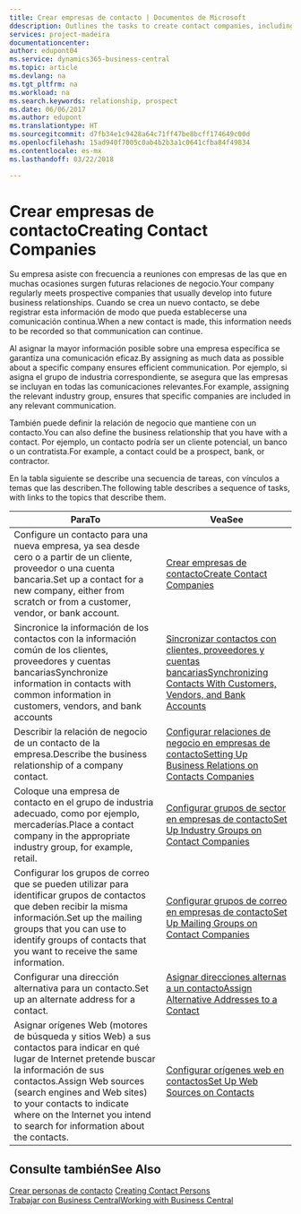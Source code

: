 ```yaml
---
title: Crear empresas de contacto | Documentos de Microsoft
ddescription: Outlines the tasks to create contact companies, including assigning relevant data about prospects and defining the business relationships you have with companies.
services: project-madeira
documentationcenter: 
author: edupont04
ms.service: dynamics365-business-central
ms.topic: article
ms.devlang: na
ms.tgt_pltfrm: na
ms.workload: na
ms.search.keywords: relationship, prospect
ms.date: 06/06/2017
ms.author: edupont
ms.translationtype: HT
ms.sourcegitcommit: d7fb34e1c9428a64c71ff47be8bcff174649c00d
ms.openlocfilehash: 15ad940f7005c0ab4b2b3a1c0641cfba84f49834
ms.contentlocale: es-mx
ms.lasthandoff: 03/22/2018

---
```

# <a name="creating-contact-companies"></a><span data-ttu-id="b2874-102">Crear empresas de contacto</span><span class="sxs-lookup"><span data-stu-id="b2874-102">Creating Contact Companies</span></span>
<span data-ttu-id="b2874-103">Su empresa asiste con frecuencia a reuniones con empresas de las que en muchas ocasiones surgen futuras relaciones de negocio.</span><span class="sxs-lookup"><span data-stu-id="b2874-103">Your company regularly meets prospective companies that usually develop into future business relationships.</span></span> <span data-ttu-id="b2874-104">Cuando se crea un nuevo contacto, se debe registrar esta información de modo que pueda establecerse una comunicación continua.</span><span class="sxs-lookup"><span data-stu-id="b2874-104">When a new contact is made, this information needs to be recorded so that communication can continue.</span></span>

<span data-ttu-id="b2874-105">Al asignar la mayor información posible sobre una empresa específica se garantiza una comunicación eficaz.</span><span class="sxs-lookup"><span data-stu-id="b2874-105">By assigning as much data as possible about a specific company ensures efficient communication.</span></span> <span data-ttu-id="b2874-106">Por ejemplo, si asigna el grupo de industria correspondiente, se asegura que las empresas se incluyan en todas las comunicaciones relevantes.</span><span class="sxs-lookup"><span data-stu-id="b2874-106">For example, assigning the relevant industry group, ensures that specific companies are included in any relevant communication.</span></span>

<span data-ttu-id="b2874-107">También puede definir la relación de negocio que mantiene con un contacto.</span><span class="sxs-lookup"><span data-stu-id="b2874-107">You can also define the business relationship that you have with a contact.</span></span> <span data-ttu-id="b2874-108">Por ejemplo, un contacto podría ser un cliente potencial, un banco o un contratista.</span><span class="sxs-lookup"><span data-stu-id="b2874-108">For example, a contact could be a prospect, bank, or contractor.</span></span>

<span data-ttu-id="b2874-109">En la tabla siguiente se describe una secuencia de tareas, con vínculos a temas que las describen.</span><span class="sxs-lookup"><span data-stu-id="b2874-109">The following table describes a sequence of tasks, with links to the topics that describe them.</span></span>

| <span data-ttu-id="b2874-110">Para</span><span class="sxs-lookup"><span data-stu-id="b2874-110">To</span></span> | <span data-ttu-id="b2874-111">Vea</span><span class="sxs-lookup"><span data-stu-id="b2874-111">See</span></span> |
| --- | --- |
| <span data-ttu-id="b2874-112">Configure un contacto para una nueva empresa, ya sea desde cero o a partir de un cliente, proveedor o una cuenta bancaria.</span><span class="sxs-lookup"><span data-stu-id="b2874-112">Set up a contact for a new company, either from scratch or from a customer, vendor, or bank account.</span></span> |[<span data-ttu-id="b2874-113">Crear empresas de contacto</span><span class="sxs-lookup"><span data-stu-id="b2874-113">Create Contact Companies</span></span>](marketing-how-create-contact-companies.md) |
| <span data-ttu-id="b2874-114">Sincronice la información de los contactos con la información común de los clientes, proveedores y cuentas bancarias</span><span class="sxs-lookup"><span data-stu-id="b2874-114">Synchronize information in contacts with common information in customers, vendors, and bank accounts</span></span> |[<span data-ttu-id="b2874-115">Sincronizar contactos con clientes, proveedores y cuentas bancarias</span><span class="sxs-lookup"><span data-stu-id="b2874-115">Synchronizing Contacts With Customers, Vendors, and Bank Accounts</span></span>](marketing-synchronize-contacts-customers-vendors-bank-accounts.md) |
| <span data-ttu-id="b2874-116">Describir la relación de negocio de un contacto de la empresa.</span><span class="sxs-lookup"><span data-stu-id="b2874-116">Describe the business relationship of a company contact.</span></span> |[<span data-ttu-id="b2874-117">Configurar relaciones de negocio en empresas de contacto</span><span class="sxs-lookup"><span data-stu-id="b2874-117">Setting Up Business Relations on Contacts Companies</span></span>](marketing-business-relations.md) |
| <span data-ttu-id="b2874-118">Coloque una empresa de contacto en el grupo de industria adecuado, como por ejemplo, mercaderías.</span><span class="sxs-lookup"><span data-stu-id="b2874-118">Place a contact company in the appropriate industry group, for example, retail.</span></span> |[<span data-ttu-id="b2874-119">Configurar grupos de sector en empresas de contacto</span><span class="sxs-lookup"><span data-stu-id="b2874-119">Set Up Industry Groups on Contact Companies</span></span>](marketing-industry-groups.md) |
| <span data-ttu-id="b2874-120">Configurar los grupos de correo que se pueden utilizar para identificar grupos de contactos que deben recibir la misma información.</span><span class="sxs-lookup"><span data-stu-id="b2874-120">Set up the mailing groups that you can use to identify groups of contacts that you want to receive the same information.</span></span> |[<span data-ttu-id="b2874-121">Configurar grupos de correo en empresas de contacto</span><span class="sxs-lookup"><span data-stu-id="b2874-121">Set Up Mailing Groups on Contact Companies</span></span>](marketing-mailing-groups.md) |
| <span data-ttu-id="b2874-122">Configurar una dirección alternativa para un contacto.</span><span class="sxs-lookup"><span data-stu-id="b2874-122">Set up an alternate address for a contact.</span></span> |[<span data-ttu-id="b2874-123">Asignar direcciones alternas a un contacto</span><span class="sxs-lookup"><span data-stu-id="b2874-123">Assign Alternative Addresses to a Contact</span></span>](marketing-how-assign-alternate-address.md) |
| <span data-ttu-id="b2874-124">Asignar orígenes Web (motores de búsqueda y sitios Web) a sus contactos para indicar en qué lugar de Internet pretende buscar la información de sus contactos.</span><span class="sxs-lookup"><span data-stu-id="b2874-124">Assign Web sources (search engines and Web sites) to your contacts to indicate where on the Internet you intend to search for information about the contacts.</span></span> |[<span data-ttu-id="b2874-125">Configurar orígenes web en contactos</span><span class="sxs-lookup"><span data-stu-id="b2874-125">Set Up Web Sources on Contacts</span></span>](marketing-web-sources.md) |

## <a name="see-also"></a><span data-ttu-id="b2874-126">Consulte también</span><span class="sxs-lookup"><span data-stu-id="b2874-126">See Also</span></span>
<span data-ttu-id="b2874-127">[Crear personas de contacto](marketing-create-contact-persons.md) </span><span class="sxs-lookup"><span data-stu-id="b2874-127">[Creating Contact Persons](marketing-create-contact-persons.md) </span></span>  
[<span data-ttu-id="b2874-128">Trabajar con Business Central</span><span class="sxs-lookup"><span data-stu-id="b2874-128">Working with Business Central</span></span>](ui-work-product.md)

